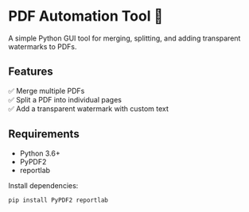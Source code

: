 # PDF Automation Tool 📝

A simple Python GUI tool for merging, splitting, and adding transparent watermarks to PDFs.

## Features

✅ Merge multiple PDFs  
✅ Split a PDF into individual pages  
✅ Add a transparent watermark with custom text

## Requirements

- Python 3.6+
- PyPDF2
- reportlab

Install dependencies:
```bash
pip install PyPDF2 reportlab
